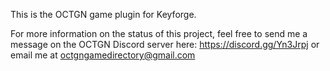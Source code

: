 This is the OCTGN game plugin for Keyforge.

For more information on the status of this project, feel free to send me a message on the OCTGN Discord server here: https://discord.gg/Yn3Jrpj or email me at octgngamedirectory@gmail.com
